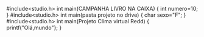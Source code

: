 #include<studio.h>
int main(CAMPANHA LIVRO NA CAIXA)
{
int numero=10;
}
#include<studio.h>
int main(pasta projeto no drive)
{
char sexo="F";
}
#include<studio.h>
int main(Projeto Clima virtual Redd)
{
printf("Olá,mundo"};
}

